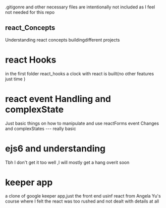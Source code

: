 ###
  .gitigonre and other necessary files are intentionally not included as I feel not needed for this repo

## react_Concepts

 Understanding react concepts buildingdifferent projects
 
 #  react Hooks
   in the first folder react_hooks a clock with react is built(no other features just time )
 # react event Handling and complexState
   Just basic things on how to manipulate and use reactForms event Changes and complexStates --- really basic 
 # ejs6 and understanding
   Tbh I don't get it too well ,I will mostly get a hang overit soon  
 # keeper app
  a clone of google keeper app,just the front end usinf react from Angela Yu's course where I felt the react was too rushed and not dealt with details at all

